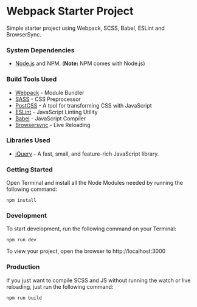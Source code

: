 # Webpack Starter Project

Simple starter project using Webpack, SCSS, Babel, ESLint and BrowserSync.

### System Dependencies
* [Node.js](https://nodejs.org/en/) and NPM. (**Note:** NPM comes with Node.js)

### Build Tools Used
* [Webpack](https://webpack.js.org/) - Module Bundler
* [SASS](http://sass-lang.com/) - CSS Preprocessor
* [PostCSS](https://postcss.org/) - A tool for transforming CSS with JavaScript
* [ESLint](http://eslint.org/) - JavaScript Linting Utility
* [Babel](https://babeljs.io/) - JavaScript Compiler
* [Browsersync](https://www.browsersync.io/) - Live Reloading

### Libraries Used
* [jQuery](https://jquery.com/) - A fast, small, and feature-rich JavaScript library.

### Getting Started
Open Terminal and install all the Node Modules needed by running the following command:

```
npm install
```

### Development 

To start development, run the following command on your Terminal:

```
npm run dev
```

To view your project, open the browser to http://localhost:3000

### Production

If you just want to compile SCSS and JS without running the watch or live reloading, just run the following command:

```
npm run build
```